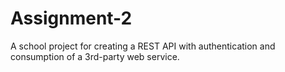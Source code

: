 # Assignment-2
A school project for creating a REST API with authentication and consumption of a 3rd-party web service.
